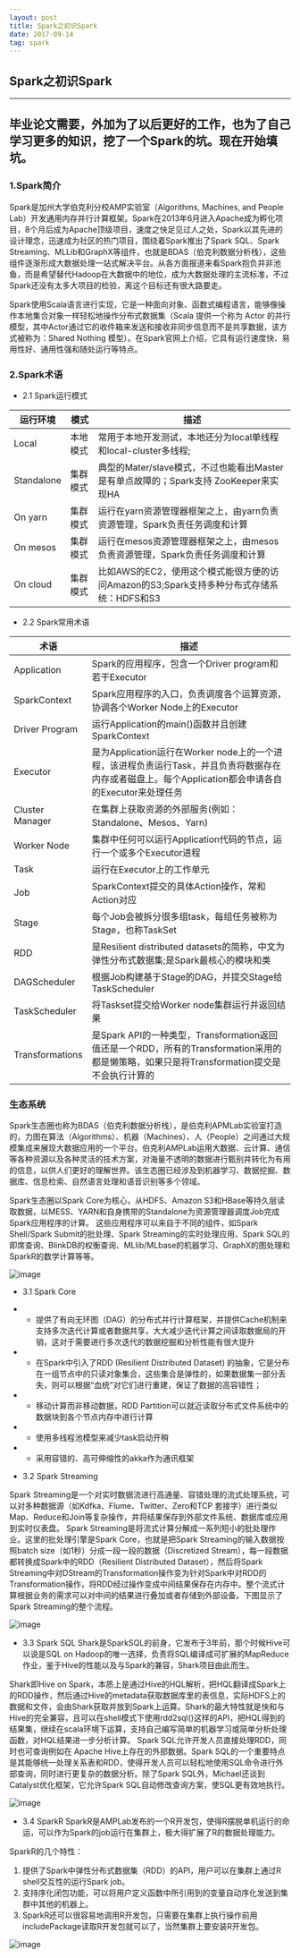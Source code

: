 ```yaml
---
layout: post
title: Spark之初识Spark
date: 2017-09-14
tag: spark
---
```


## Spark之初识Spark


---


毕业论文需要，外加为了以后更好的工作，也为了自己学习更多的知识，挖了一个Spark的坑。现在开始填坑。
---

### 1.Spark简介

Spark是加州大学伯克利分校AMP实验室（Algorithms, Machines, and People Lab）开发通用内存并行计算框架。Spark在2013年6月进入Apache成为孵化项目，8个月后成为Apache顶级项目，速度之快足见过人之处，Spark以其先进的设计理念，迅速成为社区的热门项目，围绕着Spark推出了Spark SQL、Spark Streaming、MLLib和GraphX等组件，也就是BDAS（伯克利数据分析栈），这些组件逐渐形成大数据处理一站式解决平台。从各方面报道来看Spark抱负并非池鱼，而是希望替代Hadoop在大数据中的地位，成为大数据处理的主流标准，不过Spark还没有太多大项目的检验，离这个目标还有很大路要走。

Spark使用Scala语言进行实现，它是一种面向对象、函数式编程语言，能够像操作本地集合对象一样轻松地操作分布式数据集（Scala 提供一个称为 Actor 的并行模型，其中Actor通过它的收件箱来发送和接收非同步信息而不是共享数据，该方式被称为：Shared Nothing 模型）。在Spark官网上介绍，它具有运行速度快、易用性好、通用性强和随处运行等特点。

### 2.Spark术语

- 2.1 Spark运行模式

运行环境 | 模式 | 描述
---|---|---
Local | 本地模式 | 常用于本地开发测试，本地还分为local单线程和local-cluster多线程;
Standalone | 集群模式 | 典型的Mater/slave模式，不过也能看出Master是有单点故障的；Spark支持 ZooKeeper来实现HA
On yarn | 集群模式 | 运行在yarn资源管理器框架之上，由yarn负责资源管理，Spark负责任务调度和计算
On mesos | 集群模式 | 运行在mesos资源管理器框架之上，由mesos负责资源管理，Spark负责任务调度和计算
On cloud | 集群模式 | 比如AWS的EC2，使用这个模式能很方便的访问Amazon的S3;Spark支持多种分布式存储系统：HDFS和S3

- 2.2 Spark常用术语

术语 | 描述
---|---
Application | Spark的应用程序，包含一个Driver program和若干Executor
SparkContext | Spark应用程序的入口，负责调度各个运算资源，协调各个Worker Node上的Executor
Driver Program | 运行Application的main()函数并且创建SparkContext
Executor | 是为Application运行在Worker node上的一个进程，该进程负责运行Task，并且负责将数据存在内存或者磁盘上。每个Application都会申请各自的Executor来处理任务
Cluster Manager | 在集群上获取资源的外部服务(例如：Standalone、Mesos、Yarn)
Worker Node | 集群中任何可以运行Application代码的节点，运行一个或多个Executor进程
Task | 运行在Executor上的工作单元
Job | SparkContext提交的具体Action操作，常和Action对应
Stage | 每个Job会被拆分很多组task，每组任务被称为Stage，也称TaskSet
RDD | 是Resilient distributed datasets的简称，中文为弹性分布式数据集;是Spark最核心的模块和类
DAGScheduler | 根据Job构建基于Stage的DAG，并提交Stage给TaskScheduler
TaskScheduler | 将Taskset提交给Worker node集群运行并返回结果
Transformations | 是Spark API的一种类型，Transformation返回值还是一个RDD，所有的Transformation采用的都是懒策略，如果只是将Transformation提交是不会执行计算的

### 生态系统
Spark生态圈也称为BDAS（伯克利数据分析栈），是伯克利APMLab实验室打造的，力图在算法（Algorithms）、机器（Machines）、人（People）之间通过大规模集成来展现大数据应用的一个平台。伯克利AMPLab运用大数据、云计算、通信等各种资源以及各种灵活的技术方案，对海量不透明的数据进行甄别并转化为有用的信息，以供人们更好的理解世界。该生态圈已经涉及到机器学习、数据挖掘、数据库、信息检索、自然语言处理和语音识别等多个领域。

Spark生态圈以Spark Core为核心，从HDFS、Amazon S3和HBase等持久层读取数据，以MESS、YARN和自身携带的Standalone为资源管理器调度Job完成Spark应用程序的计算。 这些应用程序可以来自于不同的组件，如Spark Shell/Spark Submit的批处理、Spark Streaming的实时处理应用、Spark SQL的即席查询、BlinkDB的权衡查询、MLlib/MLbase的机器学习、GraphX的图处理和SparkR的数学计算等等。

![image](http://images0.cnblogs.com/blog/107289/201508/032218378456765.jpg)

- 3.1 Spark Core
- - 提供了有向无环图（DAG）的分布式并行计算框架，并提供Cache机制来支持多次迭代计算或者数据共享，大大减少迭代计算之间读取数据局的开销，这对于需要进行多次迭代的数据挖掘和分析性能有很大提升
-  - 在Spark中引入了RDD (Resilient Distributed Dataset) 的抽象，它是分布在一组节点中的只读对象集合，这些集合是弹性的，如果数据集一部分丢失，则可以根据“血统”对它们进行重建，保证了数据的高容错性；
- -  移动计算而非移动数据，RDD Partition可以就近读取分布式文件系统中的数据块到各个节点内存中进行计算
- - 使用多线程池模型来减少task启动开稍
- - 采用容错的、高可伸缩性的akka作为通讯框架

- 3.2 Spark Streaming

Spark Streaming是一个对实时数据流进行高通量、容错处理的流式处理系统，可以对多种数据源（如Kdfka、Flume、Twitter、Zero和TCP 套接字）进行类似Map、Reduce和Join等复杂操作，并将结果保存到外部文件系统、数据库或应用到实时仪表盘。
Spark Streaming是将流式计算分解成一系列短小的批处理作业。这里的批处理引擎是Spark Core，也就是把Spark Streaming的输入数据按照batch size（如1秒）分成一段一段的数据（Discretized Stream），每一段数据都转换成Spark中的RDD（Resilient Distributed Dataset），然后将Spark Streaming中对DStream的Transformation操作变为针对Spark中对RDD的Transformation操作，将RDD经过操作变成中间结果保存在内存中。整个流式计算根据业务的需求可以对中间的结果进行叠加或者存储到外部设备。下图显示了Spark Streaming的整个流程。

![image](http://images0.cnblogs.com/blog/107289/201508/032218395172222.jpg)

- 3.3 Spark SQL
    Shark是SparkSQL的前身，它发布于3年前，那个时候Hive可以说是SQL on Hadoop的唯一选择，负责将SQL编译成可扩展的MapReduce作业，鉴于Hive的性能以及与Spark的兼容，Shark项目由此而生。

Shark即Hive on Spark，本质上是通过Hive的HQL解析，把HQL翻译成Spark上的RDD操作，然后通过Hive的metadata获取数据库里的表信息，实际HDFS上的数据和文件，会由Shark获取并放到Spark上运算。Shark的最大特性就是快和与Hive的完全兼容，且可以在shell模式下使用rdd2sql()这样的API，把HQL得到的结果集，继续在scala环境下运算，支持自己编写简单的机器学习或简单分析处理函数，对HQL结果进一步分析计算。
Spark SQL允许开发人员直接处理RDD，同时也可查询例如在 Apache Hive上存在的外部数据。Spark SQL的一个重要特点是其能够统一处理关系表和RDD，使得开发人员可以轻松地使用SQL命令进行外部查询，同时进行更复杂的数据分析。除了Spark SQL外，Michael还谈到Catalyst优化框架，它允许Spark SQL自动修改查询方案，使SQL更有效地执行。

![image](http://images0.cnblogs.com/blog/107289/201508/032218485482429.jpg)

- 3.4 SparkR
SparkR是AMPLab发布的一个R开发包，使得R摆脱单机运行的命运，可以作为Spark的job运行在集群上，极大得扩展了R的数据处理能力。

SparkR的几个特性：
1. 提供了Spark中弹性分布式数据集（RDD）的API，用户可以在集群上通过R shell交互性的运行Spark job。
2. 支持序化闭包功能，可以将用户定义函数中所引用到的变量自动序化发送到集群中其他的机器上。
3.  SparkR还可以很容易地调用R开发包，只需要在集群上执行操作前用includePackage读取R开发包就可以了，当然集群上要安装R开发包。

![image](http://images0.cnblogs.com/blog/107289/201508/032219059708673.jpg)